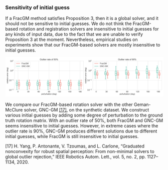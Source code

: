 ### Sensitivity of initial guess

If a FracGM method satisfies Proposition 3, then it is a global solver, and it should not be sensitive to initial guesses.
We do not think the FracGM-based rotation and registration solvers are insensitive to initial guesses for any kinds of input data, due to the fact that we are unable to verify Proposition 3 at the moment. Nevertheless, empirical studies on experiments show that our FracGM-based solvers are mostly insensitive to initial guesses.

![](./docs/perturbation.png)

We compare our FracGM-based rotation solver with the other Geman-McClure solver, GNC-GM [[17]](#ref1), on the synthetic dataset. We construct various initial guesses by adding some degree of perturbation to the ground truth rotation matrix. With an outlier rate of 50\%, both FracGM and GNC-GM seems insensitive to initial guesses. However, in extreme cases where the outlier rate is 90\%, GNC-GM produces different solutions due to different initial guesses, while FracGM is still insensitive to initial guesses.

<a id="ref1">[17]</a> 
H. Yang, P. Antonante, V. Tzoumas, and L. Carlone, “Graduated nonconvexity for robust spatial perception: From non-minimal solvers to global outlier rejection,” IEEE Robotics Autom. Lett., vol. 5, no. 2, pp. 1127–1134, 2020.